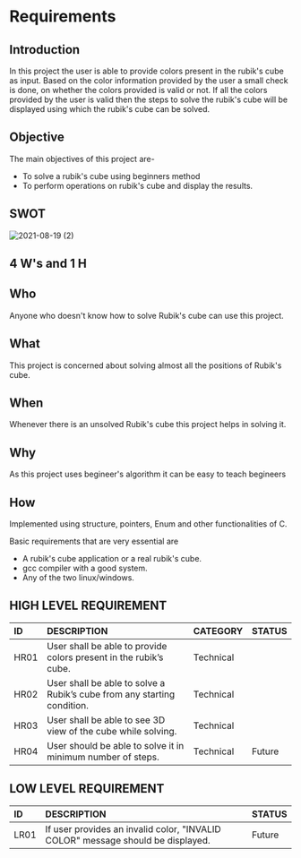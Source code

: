 # Requirements 

## Introduction 
In this project the user is able to provide colors present in the rubik's cube as input. Based on the color information provided by the user a small check is done, on whether the colors provided is valid or not. If all the colors provided by the user is valid then the steps to solve the rubik's cube will be displayed using which the rubik's cube can be solved.

## Objective 
The main objectives of this project are- 
* To solve a rubik's cube using beginners method
* To perform operations on rubik's cube and display the results.

## SWOT 
![2021-08-19 (2)](https://user-images.githubusercontent.com/65846052/130095711-5f66cbb5-fbac-4e19-b168-2e4c27f6c73f.png)

## 4 W's and 1 H
## Who
Anyone who doesn't know how to solve Rubik's cube can use this project.
## What
This project is concerned about solving almost all the positions of Rubik's cube.
## When 
Whenever there is an unsolved Rubik's cube this project helps in solving it.
## Why
As this project uses begineer's algorithm it can be easy to teach begineers
## How
Implemented using structure, pointers, Enum and other functionalities of C.

Basic requirements that are very essential are
* A rubik's cube application or a real rubik's cube.
* gcc compiler with a good system.
* Any of the two linux/windows.

## HIGH LEVEL REQUIREMENT

|ID|DESCRIPTION|CATEGORY|STATUS|
|:-----|:--------------------------------|:----------------|:----------|
|HR01|User shall be able to provide colors present in the rubik’s cube.|Technical|                       |
|HR02|User shall be able to solve a Rubik’s cube from any starting condition.|Technical|                  |
|HR03|User shall be able to see 3D view of the cube while solving.|Technical|            |
|HR04|User should be able to solve it in minimum number of steps.|Technical|Future|

## LOW LEVEL REQUIREMENT

|ID|DESCRIPTION|STATUS|
|:-------|:-------|:-------|
|LR01|If user provides an invalid color, "INVALID COLOR" message should be displayed.|Future|


